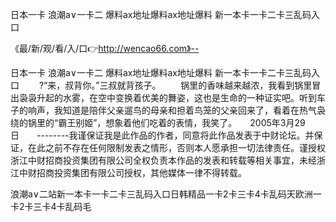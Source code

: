日本一卡
浪潮a∨一卡二
爆料ax地址爆料ax地址爆料
新一本卡一卡二卡三乱码入口


《最/新/观/看/入/口👉http://wencao66.com》--

日本一卡
浪潮a∨一卡二
爆料ax地址爆料ax地址爆料
新一本卡一卡二卡三乱码入口
　　?“来，叔背你。”三叔就背孩子。
　　锅里的香味越来越浓，我看到锅里冒出袅袅升起的水雾，在空中变换着优美的舞姿，这也是生命的一种证实吧。听到车子的响声，我知道是陪伴父亲遛鸟的母亲和担着鸟笼的父亲回来了，看着在热气袅绕的锅里的“霸王别姬”，想象着他们吃着的表情，我笑了。　　2005年3月29日　　--------我谨保证我是此作品的作者，同意将此作品发表于中财论坛。并保证，在此之前不存在任何限制发表之情形，否则本人愿承担一切法律责任。谨授权浙江中财招商投资集团有限公司全权负责本作品的发表和转载等相关事宜，未经浙江中财招商投资集团有限公司授权，其他媒体一律不得转载。





浪潮a∨二站新一本卡一卡二卡三乱码入口日韩精品一卡2卡三卡4卡乱码天欧洲一卡2卡三卡4卡乱码毛
